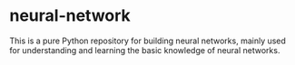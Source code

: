 # neural-network
This is a pure Python repository for building neural networks, mainly used for understanding and learning the basic knowledge of neural networks.
